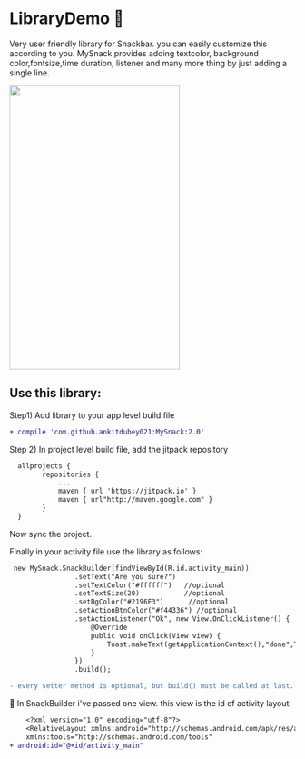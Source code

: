 

# LibraryDemo &#x1F534;
Very user friendly library for Snackbar. you can easily customize this according to you. MySnack provides adding textcolor, background color,fontsize,time duration, listener and many more thing by just adding a single line.


<img src="https://github.com/ankitdubey021/MySnack/blob/master/app/src/main/res/mipmap-hdpi/Screenshot_20171116-165151%5B1%5D.png" width="300" height="500"/>

<h2>Use this library:</h2>

Step1) Add library to your app level build file

```diff
+ compile 'com.github.ankitdubey021:MySnack:2.0'
```

Step 2) In project level build file, add the jitpack repository

```diff
  allprojects {
		repositories {
			...
			maven { url 'https://jitpack.io' }
			maven { url"http://maven.google.com" }
		}
  }
```

Now sync the project.

Finally in your activity file use the library as follows:

```diff
 new MySnack.SnackBuilder(findViewById(R.id.activity_main))
                .setText("Are you sure?")  
                .setTextColor("#ffffff")   //optional
                .setTextSize(20)           //optional
                .setBgColor("#2196F3")      //optional
                .setActionBtnColor("#f44336") //optional
                .setActionListener("Ok", new View.OnClickListener() {  //optional
                    @Override
                    public void onClick(View view) {
                        Toast.makeText(getApplicationContext(),"done",Toast.LENGTH_LONG).show();
                    }
                })
                .build();
```


```diff
- every setter method is optional, but build() must be called at last.
```

&#x1F53C; In SnackBuilder i've passed one view. this view is the id of activity layout.

```diff
    <?xml version="1.0" encoding="utf-8"?>
    <RelativeLayout xmlns:android="http://schemas.android.com/apk/res/android"
    xmlns:tools="http://schemas.android.com/tools"
+ android:id="@+id/activity_main"
```


